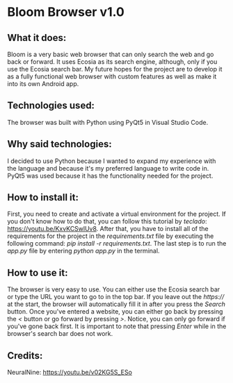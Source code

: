 # Bloom Browser v1.0
## What it does:
Bloom is a very basic web browser that can only search the web and go back or forward. It uses Ecosia as its search engine, although, only if you use the Ecosia search bar. My future hopes for the project are to develop it as a fully functional web browser with custom features as well as make it into its own Android app.
## Technologies used:
The browser was built with Python using PyQt5 in Visual Studio Code.
## Why said technologies:
I decided to use Python because I wanted to expand my experience with the language and because it's my preferred language to write code in. PyQt5 was used because it has the functionality needed for the project.
## How to install it:
First, you need to create and activate a virtual environment for the project. If you don't know how to do that, you can follow this tutorial by *teclado*: https://youtu.be/KxvKCSwlUv8. After that, you have to install all of the requirements for the project in the *requirements.txt* file by executing the following command: *pip install -r requirements.txt*. The last step is to run the *app.py* file by entering *python app.py* in the terminal.
## How to use it:
The browser is very easy to use. You can either use the Ecosia search bar or type the URL you want to go to in the top bar. If you leave out the *https://* at the start, the browser will automatically fill it in after you press the *Search* button. Once you've entered a website, you can either go back by pressing the *<* button or go forward by pressing *>*. Notice, you can only go forward if you've gone back first. It is important to note that pressing *Enter* while in the browser's search bar does not work.
## Credits:
NeuralNine: https://youtu.be/v02KG5S_ESo 
